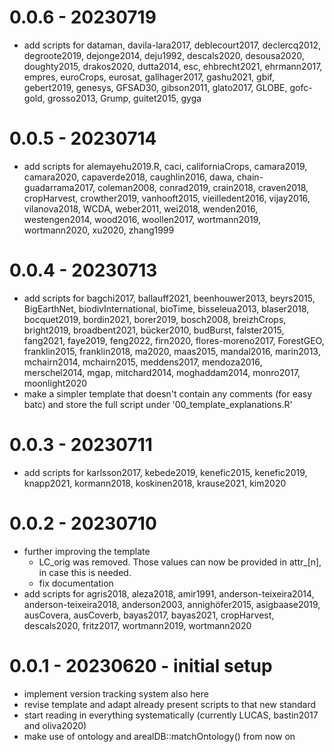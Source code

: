 # 0.0.6 - 20230719

- add scripts for dataman, davila-lara2017, deblecourt2017, declercq2012, degroote2019, dejonge2014, deju1992, descals2020, desousa2020, doughty2015, drakos2020, dutta2014, esc, ehbrecht2021, ehrmann2017, empres, euroCrops, eurosat, gallhager2017, gashu2021, gbif, gebert2019, genesys, GFSAD30, gibson2011, glato2017, GLOBE, gofc-gold, grosso2013, Grump, guitet2015, gyga

# 0.0.5 - 20230714

- add scripts for alemayehu2019.R, caci, californiaCrops, camara2019, camara2020, capaverde2018, caughlin2016, dawa, chain-guadarrama2017, coleman2008, conrad2019, crain2018, craven2018, cropHarvest, crowther2019, vanhooft2015, vieilledent2016, vijay2016, vilanova2018, WCDA, weber2011, wei2018, wenden2016, westengen2014, wood2016, woollen2017, wortmann2019, wortmann2020, xu2020, zhang1999

# 0.0.4 - 20230713

- add scripts for bagchi2017, ballauff2021, beenhouwer2013, beyrs2015, BigEarthNet, biodivInternational, bioTime, bisseleua2013, blaser2018, bocquet2019, bordin2021, borer2019, bosch2008, breizhCrops, bright2019, broadbent2021, bücker2010, budBurst, falster2015, fang2021, faye2019, feng2022, firn2020, flores-moreno2017, ForestGEO, franklin2015, franklin2018, ma2020, maas2015, mandal2016, marin2013, mchairn2014, mchairn2015, meddens2017, mendoza2016, merschel2014, mgap, mitchard2014, moghaddam2014, monro2017, moonlight2020
- make a simpler template that doesn't contain any comments (for easy batc) and store the full script under '00_template_explanations.R'

# 0.0.3 - 20230711

- add scripts for karlsson2017, kebede2019, kenefic2015, kenefic2019, knapp2021, kormann2018, koskinen2018, krause2021, kim2020

# 0.0.2 - 20230710

- further improving the template
  - LC_orig was removed. Those values can now be provided in attr_[n], in case this is needed.
  - fix documentation
- add scripts for agris2018, aleza2018, amir1991, anderson-teixeira2014, anderson-teixeira2018, anderson2003, annighöfer2015, asigbaase2019, ausCovera, ausCoverb, bayas2017, bayas2021, cropHarvest, descals2020, fritz2017, wortmann2019, wortmann2020

# 0.0.1 - 20230620 - initial setup

- implement version tracking system also here
- revise template and adapt already present scripts to that new standard
- start reading in everything systematically (currently LUCAS, bastin2017 and oliva2020)
- make use of ontology and arealDB::matchOntology() from now on
